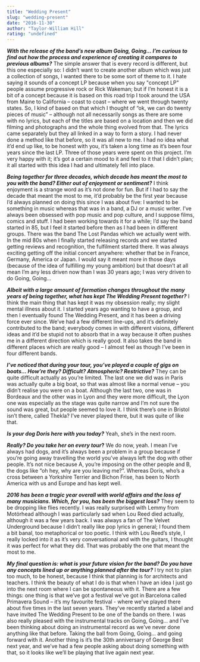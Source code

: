```yaml
---
title: "Wedding Present"
slug: "wedding-present"
date: "2016-11-30"
author: "Taylor-William Hill"
rating: "undefined"
---
```


**_With the release of the band’s new album Going, Going… I’m curious to find out how the process and experience of creating it compares to previous albums?_** The simple answer that is every record is different, but this one especially so: I didn’t want to create another album which was just a collection of songs, I wanted there to be some sort of theme to it. I hate saying it sounds of a concept LP because when you say "concept LP" people assume progressive rock or Rick Wakeman; but if I’m honest it is a bit of a concept because it is based on this road trip I took around the USA from Maine to California – coast to coast – where we went through twenty states. So, I kind of based on that which I thought of “ok, we can do twenty pieces of music” – although not all necessarily songs as there are some with no lyrics, but each of the titles are based on a location and then we did filming and photographs and the whole thing evolved from that. The lyrics came separately but they all linked in a way to form a story. I had never done a method like that before, so it was all new to me. I had no idea what it’d end up like, to be honest with you, it’s taken a long time as it’s been four years since the last LP. Three of those years were spent on this project. I’m very happy with it; it’s got a certain mood to it and feel to it that I didn’t plan; it all started with this idea I had and ultimately fell into place.

_**Being together for three decades, which decade has meant the most to you with the band? Either out of enjoyment or sentiment?**_ I think enjoyment is a strange word as it’s not done for fun. But if I had to say the decade that meant the most to me, it’d probably be the first year because I’d always planned on doing this since I was about five: I wanted to be something in music whereas that was in a band, a DJ or a music writer. I’ve always been obsessed with pop music and pop culture, and I suppose films, comics and stuff. I had been working towards it for a while; I’d say the band started in 85, but I feel it started before then as I had been in different groups. There was the band The Lost Pandas which we actually went with. In the mid 80s when I finally started releasing records and we started getting reviews and recognition, the fulfilment started there. It was always exciting getting off the initial concert anywhere: whether that be in France, Germany, America or Japan. I would say it meant more in those days (because of the idea of fulfilling my young ambition) but that doesn’t at all mean I’m any less driven now than I was 30 years ago; I was very driven to do Going, Going…

**_Albeit with a large amount of formation changes throughout the many years of being together, what has kept The Wedding Present together?_** I think the main thing that has kept it was my obsession really; my slight mental illness about it. I started years ago wanting to have a group, and then I eventually found The Wedding Present, and it has been a driving force ever since. We’ve had a few different line-ups, and it’s definitely contributed to the band; everybody comes in with different visions, different ideas and it’d be stupid not to absorb that in a way because it often pushes me in a different direction which is really good. It also takes the band in different places which are really good – I almost feel as though I’ve been in four different bands.

**_I’ve noticed that during your tour, you’ve played a couple of gigs on boats… How’re they? Difficult? Atmospheric? Restrictive?_** They can be quite difficult actually as you’re limited. The last one we did was in Paris was actually quite a big boat, so that was almost like a normal venue – you didn’t realise you were on a boat. Although the last two, one was in Bordeaux and the other was in Lyon and they were more difficult, the Lyon one was especially as the stage was quite narrow and I’m not sure the sound was great, but people seemed to love it. I think there’s one in Bristol isn’t there, called Thekla? I’ve never played there, but it was quite of like that.

**_Is your dog Doris here with you today?_** Yeah, she’s in the next room.

**_Really? Do you take her on every tour_?** We do now, yeah. I mean I’ve always had dogs, and it’s always been a problem in a group because if you’re going away travelling the world you’ve always left the dog with other people. It’s not nice because A, you’re imposing on the other people and B, the dogs like “oh hey, why are you leaving me?”. Whereas Doris, who’s a cross between a Yorkshire Terrier and Bichon Frise, has been to North America with us and Europe and has kept well.

_**2016 has been a tragic year overall with world affairs and the loss of many musicians. Which, for you, has been the biggest loss?**_ They seem to be dropping like flies recently. I was really surprised with Lemmy from Motörhead although I was particularly sad when Lou Reed died actually, although it was a few years back. I was always a fan of The Velvet Underground because I didn’t really like pop lyrics in general; I found them a bit banal, too metaphorical or too poetic. I think with Lou Reed’s style, I really locked into it as it’s very conversational and with the guitars, I thought it was perfect for what they did. That was probably the one that meant the most to me.

**_My final question is: what is your future vision for the band? Do you have any concepts lined up or anything planned after the tour?_** I try not to plan too much, to be honest, because I think that planning is for architects and teachers. I think the beauty of what I do is that when I have an idea I just go into the next room where I can be spontaneous with it. There are a few things: one thing is that we’ve got a festival we’ve got in Barcelona called Primavera Sound – it’s my favourite festival - where we’ve played there about five times in the last seven years. They’ve recently started a label and have invited The Wedding Present to be one of the bands on there. I was also really pleased with the instrumental tracks on Going, Going… and I’ve been thinking about doing an instrumental record as we’ve never done anything like that before. Taking the ball from Going, Going… and going forward with it. Another thing is it’s the 30th anniversary of George Best next year, and we’ve had a few people asking about doing something with that, so it looks like we’ll be playing that live again next year.
